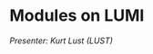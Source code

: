 # Modules on LUMI

*Presenter: Kurt Lust (LUST)*

<!--
<video src="https://462000265.lumidata.eu/1day-20230921/recordings/03_Modules_on_LUMI.mp4" controls="controls">
</video>
-->

<!--
Additional materials

-   [Slides (PDF)](https://462000265.lumidata.eu/1day-20230921/files/LUMI-1day-20230921-03-modules.pdf)
-   [Notes](03_Modules.md)
-->
